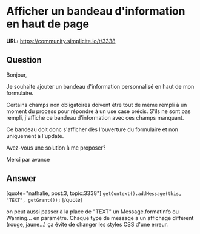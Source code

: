 # Afficher un bandeau d'information en haut de page

**URL:** https://community.simplicite.io/t/3338

## Question
Bonjour,

Je souhaite ajouter un bandeau d'information personnalisé en haut de mon formulaire.

Certains champs non obligatoires doivent être tout de même rempli à un moment du process pour répondre à un use case précis.
S'ils ne sont pas rempli, j'affiche ce bandeau d'information avec ces champs manquant.

Ce bandeau doit donc s'afficher dès l'ouverture du formulaire et non uniquement à l'update.

Avez-vous une solution à me proposer?

Merci par avance

## Answer
[quote="nathalie, post:3, topic:3338"]
`getContext().addMessage(this, "TEXT", getGrant());`
[/quote]

on peut aussi passer à la place de "TEXT" un Message.formatInfo ou Warning... en paramètre.
Chaque type de message a un affichage différent (rouge, jaune...)
ça évite de changer les styles CSS d'une erreur.
